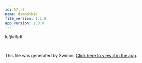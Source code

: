 ```yaml
---
id: 57lr7
name: dsmndskjd
file_version: 1.1.0
app_version: 1.0.0
---
```


kjfjkdfjdf

<br/>

This file was generated by Swimm. [Click here to view it in the app](https://swimm-web-app.web.app/repos/Z2l0aHViJTNBJTNBYW1wbGljYXRpb24lM0ElM0FvcmVudG9sZWRhbm8=/docs/57lr7).

